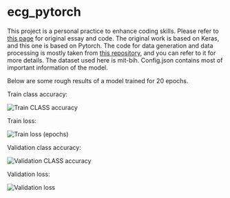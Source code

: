# ecg_pytorch
This project is a personal practice to enhance coding skills. Please refer to [this page](https://github.com/awni/ecg) for original essay and code.
The original work is based on Keras, and this one is based on Pytorch. The code for data generation and data processing is mostly taken from
[this repository](https://github.com/lxdv/ecg-classification), and you can refer to it for more details. The dataset used here is mit-bih.
Config.json contains most of important information of the model. 

Below are some rough results of a model trained for 20 epochs.

Train class accuracy:

![Train CLASS accuracy](https://github.com/hyc481/ecg_pytorch/assets/141563901/b7259b31-7dd9-48f8-9a06-95a75fa084eb)


Train loss:

![Train loss (epochs)](https://github.com/hyc481/ecg_pytorch/assets/141563901/8a688d7d-a50a-4b2a-952a-3d9eb06e5afa)


Validation class accuracy:

![Validation CLASS accuracy](https://github.com/hyc481/ecg_pytorch/assets/141563901/ccf38524-f3a3-4cef-9b78-dcfa2c76ab82)


Validation loss:

![Validation loss](https://github.com/hyc481/ecg_pytorch/assets/141563901/e7530869-4ea9-4d21-9e72-b71223dd4082)

